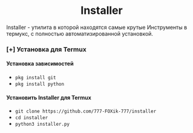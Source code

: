 <h1 align="center">Installer</h1>

Installer - утилита в которой находятся самые крутые
Инструменты в термукс, с полностью автоматизированной установкой.




### [+] Установка для Termux

#### Установка зависимостей

 - ```pkg install git```
 - ```pkg install python``` 

#### Установить Installer для Termux

 - `git clone https://github.com/777-FOXik-777/installer`
 - `cd installer`
 - `python3 installer.py`
